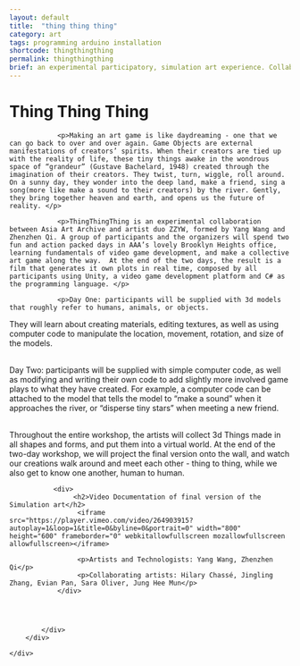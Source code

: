 ```yaml
---
layout: default
title:  "thing thing thing"
category: art
tags: programming arduino installation
shortcode: thingthingthing
permalink: thingthingthing
brief: an experimental participatory, simulation art experience. Collaboration between artist duo zzyw and Asia Art Archive.
---
```

<div class="content-container label-add-border" id="lightcubes">
	<div class="container-fluid">
		<div class="row">
			<div class="col-xs-10 col-xs-offset-1 text-center">
				<h1>Thing Thing Thing</h1>
                
				<p>Making an art game is like daydreaming - one that we can go back to over and over again. Game Objects are external manifestations of creators’ spirits. When their creators are tied up with the reality of life, these tiny things awake in the wondrous space of “grandeur” (Gustave Bachelard, 1948) created through the imagination of their creators. They twist, turn, wiggle, roll around. On a sunny day, they wonder into the deep land, make a friend, sing a song(more like make a sound to their creators) by the river. Gently, they bring together heaven and earth, and opens us the future of reality. </p>
                
                <p>ThingThingThing is an experimental collaboration between Asia Art Archive and artist duo ZZYW, formed by Yang Wang and Zhenzhen Qi. A group of participants and the organizers will spend two fun and action packed days in AAA’s lovely Brooklyn Heights office, learning fundamentals of video game development, and make a collective art game along the way.  At the end of the two days, the result is a film that generates it own plots in real time, composed by all participants using Unity, a video game development platform and C# as the programming language. </p>
                
                <p>Day One: participants will be supplied with 3d models that roughly refer to humans, animals, or objects. 
They will learn about creating materials, editing textures, as well as using computer code to manipulate the location, movement, rotation, and size of the models. <br><br>

Day Two: participants will be supplied with simple computer code, as well as modifying and writing their own code to add slightly more involved game plays to what they have created. For example, a computer code can be attached to the model that tells the model to “make a sound” when it approaches the river, or “disperse tiny stars” when meeting a new friend. <br><br>

Throughout the entire workshop, the artists will collect 3d Things made in all shapes and forms, and put them into a virtual world. At the end of the two-day workshop, we will project the final version onto the wall, and watch our creations walk around and meet each other - thing to thing, while we also get to know one another, human to human. 

</p>

               
               <div>
                    <h2>Video Documentation of final version of the Simulation art</h2>
                     <iframe src="https://player.vimeo.com/video/264903915?autoplay=1&loop=1&title=0&byline=0&portrait=0" width="800" height="600" frameborder="0" webkitallowfullscreen mozallowfullscreen allowfullscreen></iframe>
                     
                     <p>Artists and Technologists: Yang Wang, Zhenzhen Qi</p>
                     <p>Collaborating artists: Hilary Chassé, Jingling Zhang, Evian Pan, Sara Oliver, Jung Hee Mun</p>
                </div>

                 
                
				
			</div>
		</div>

	</div>
</div>
